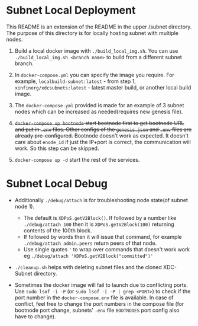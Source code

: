 # Subnet Local Deployment

This README is an extension of the README in the upper /subnet directory.
The purpose of this directory is for locally hosting subnet with multiple nodes.

1. Build a local docker image with `./build_local_img.sh`. You can use `./build_local_img.sh <branch name>` to build from a different subnet branch. 

2. In `docker-compose.yml` you can specify the image you require. For example, `localbuild-subnet:latest` - from step 1, `xinfinorg/xdcsubnets:latest` - latest master build, or another local build image.

3. The `docker-compose.yml` provided is made for an example of 3 subnet nodes which can be increased as needed(requires new genesis file).

4. ~~`docker-compose up bootnode` start bootnode first to get bootnode URL and put in `.env` files. Other configs of the `genesis.json` and `.env` files are already pre-configured.~~ 
Bootnode doesn't work as expected. It doesn't care about `enode_id` if just the IP+port is correct, the communication will work. So this step can be skipped.


5. `docker-compose up -d` start the rest of the services.


# Subnet Local Debug
* Additionally `./debug/attach` is for troubleshooting node state(of subnet node 1). 
   - The default is `XDPoS.getV2Block()`. If followed by a number like `./debug/attach 100` then it is `XDPoS.getV2Block(100)` returning contents of the 100th block. 
   - If followed by words then it will issue that command, for example `./debug/attach admin.peers` return peers of that node. 
   - Use single quotes `'` to wrap over commands that doesn't work work eg `./debug/attach 'XDPoS.getV2Block("committed")'`

* `./cleanup.sh` helps with deleting subnet files and the cloned XDC-Subnet directory.

* Sometimes the docker image will fail to launch due to conflicting ports. Use `sudo lsof -i -P` (or `sudo lsof -i -P | grep <PORT>`) to check if the port number in the `docker-compose.env` file is available. In case of conflict, feel free to change the port numbers in the compose file (for bootnode port change, subnets' `.env` file `BOOTNODES` port config also have to change). 